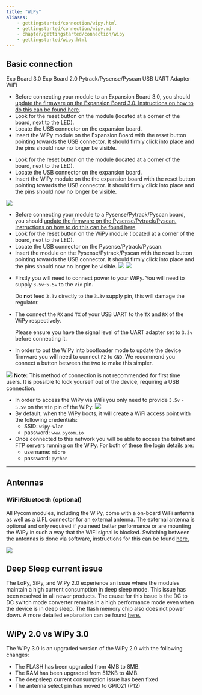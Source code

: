 ```yaml
---
title: "WiPy"
aliases:
    - gettingstarted/connection/wipy.html
    - gettingstarted/connection/wipy.md
    - chapter/gettingstarted/connection/wipy
    - gettingstarted/wipy.html
---
```


## Basic connection

<div>
<v-tabs
    dark
    color="#1E1E3C"
    slider-color="red">
    <v-tab ripple key="1">Exp Board 3.0</v-tab>      
    <v-tab ripple key="2">Exp Board 2.0</v-tab>
    <v-tab ripple key="3"> Pytrack/Pysense/Pyscan</v-tab>
    <v-tab ripple key="4">USB UART Adapter</v-tab>
    <v-tab ripple key="5">WiFi</v-tab>
      <v-tabs-items>

<!-- Tab 1 -->
<v-tab-item key="1">
<ul>
<li>Before connecting your module to an Expansion Board 3.0, you should
<a href="/pytrackpysense/installation/firmware">
update the firmware on the Expansion Board 3.0. Instructions on how to do this can be found here</a>.</li>
<li> Look for the reset button on the module (located at a corner of the board, next to the LED).</li>
<li> Locate the USB connector on the expansion board.</li>
<li> Insert the WiPy module on the Expansion Board with the reset button pointing towards the USB connector. It should firmly click into place and the pins should now no longer be visible.</li>

<img src="">
</li>
</ul>
</v-tab-item>

<!-- Tab 2 -->
<v-tab-item key="2">
  <ul>
    <li>Look for the reset button on the module (located at a corner of the board, next to the LED).</li>
    <li> Locate the USB connector on the expansion board.</li>
    <li> Insert the WiPy module on the the expansion board with the reset button pointing towards the USB connector. It should firmly click into place and the pins should now no longer be visible.
    </li>
  </ul>
  <img src="/gitbook/assets/expansion_board_2_wipy.png">
</v-tab-item>

<!-- Tab 3 -->
<v-tab-item key="3">
<ul>
  <li>Before connecting your module to a Pysense/Pytrack/Pyscan board, you should
  <a href="/pytrackpysense/installation/firmware">
  update the firmware on the Pysense/Pytrack/Pyscan. Instructions on how to do this can be found here</a>.</li>
  <li>Look for the reset button on the WiPy module (located at a corner of the board, next to the LED).
  <li>Locate the USB connector on the Pysense/Pytrack/Pyscan.</li>
  <li>Insert the module on the Pysense/Pytrack/Pyscan with the reset button pointing towards the USB connector. It should firmly click into place and the pins should now no longer be visible.
  <img src="/gitbook/assets/pysense_wipy.png">
  <img src="/gitbook/assets/pytrack_wipy.png">
  </li>
</ul>


</v-tab-item>

<!-- Tab 4 -->
<v-tab-item key="4">
<ul>
<li>Firstly you will need to connect power to your WiPy. You will need to supply
<code>3.5v</code>-<code>5.5v</code> to the <code>Vin</code> pin.

Do **not** feed <code>3.3v</code> directly to the <code>3.3v</code> supply pin, this will damage the regulator.
</li>

<li>The connect the <code>RX</code> and <code>TX</code> of your USB UART to the <code>TX</code> and <code>RX</code> of the WiPy respectively.

Please ensure you have the signal level of the UART adapter set to <code>3.3v</code> before connecting it.
</li>
<li>In order to put the WiPy into bootloader mode to update the device firmware you will need to connect <code>P2</code> to <code>GND</code>. We recommend you connect a button between the two to make this simpler.
</li>
</ul>
<img src="/gitbook/assets/uart_wipy.png">
</v-tab-item>

<!-- Tab 5 -->
<v-tab-item key="5">
  <b>Note:</b> This method of connection is not recommended for first time users. It is possible to lock yourself out of the device, requiring a USB connection.
  <ul>
  <li>In order to access the WiPy via WiFi you only need to provide <code>3.5v</code> - <code>5.5v</code> on the <code>Vin</code> pin of the WiPy:
  <img src="/gitbook/assets/bare_wipy.png">
  <li>By default, when the WiPy boots, it will create a WiFi access point with the following credentials:
  <ul>
    <li> SSID: <code>wipy-wlan</code></li>
    <li>  password: <code>www.pycom.io</code></li>
  </ul>
  <li>Once connected to this network you will be able to access the telnet and FTP servers running on the WiPy. For both of these the login details are:
  <ul>
    <li>username: <code>micro</code></li>
    <li>password: <code>python</code></li>
  </li>
  </ul>
</v-tab-item>

</v-tabs-items>
</v-tabs>
</div>

---

## Antennas

### WiFi/Bluetooth (optional)

All Pycom modules, including the WiPy, come with a on-board WiFi antenna as well as a U.FL connector for an external antenna. The external antenna is optional and only required if you need better performance or are mounting the WiPy in such a way that the WiFi signal is blocked. Switching between the antennas is done via software, instructions for this can be found [here.](/firmwareapi/pycom/network/wlan)

![](/gitbook/assets/wifi_pigtail_ant_wipy.png)

## Deep Sleep current issue

The LoPy, SiPy, and WiPy 2.0 experience an issue where the modules maintain a high current consumption in deep sleep mode. This issue has been resolved in all newer products. The cause for this issue is the DC to DC switch mode converter remains in a high performance mode even when the device is in deep sleep. The flash memory chip also does not power down. A more detailed explanation can be found [here.](https://forum.pycom.io/topic/1022/root-causes-of-high-deep-sleep-current)

## WiPy 2.0 vs WiPy 3.0

The WiPy 3.0 is an upgraded version of the WiPy 2.0 with the following changes:

* The FLASH has been upgraded from 4MB to 8MB.
* The RAM has been upgraded from 512KB to 4MB.
* The deepsleep current consumption issue has been fixed
* The antenna select pin has moved to GPIO21 (P12)
